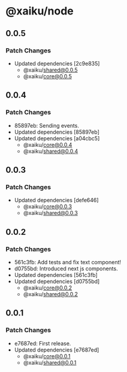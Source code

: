 # @xaiku/node

## 0.0.5

### Patch Changes

- Updated dependencies [2c9e835]
  - @xaiku/shared@0.0.5
  - @xaiku/core@0.0.5

## 0.0.4

### Patch Changes

- 85897eb: Sending events.
- Updated dependencies [85897eb]
- Updated dependencies [a04cbc5]
  - @xaiku/core@0.0.4
  - @xaiku/shared@0.0.4

## 0.0.3

### Patch Changes

- Updated dependencies [defe646]
  - @xaiku/core@0.0.3
  - @xaiku/shared@0.0.3

## 0.0.2

### Patch Changes

- 561c3fb: Add tests and fix text component!
- d0755bd: Introduced next js components.
- Updated dependencies [561c3fb]
- Updated dependencies [d0755bd]
  - @xaiku/core@0.0.2
  - @xaiku/shared@0.0.2

## 0.0.1

### Patch Changes

- e7687ed: First release.
- Updated dependencies [e7687ed]
  - @xaiku/core@0.0.1
  - @xaiku/shared@0.0.1
